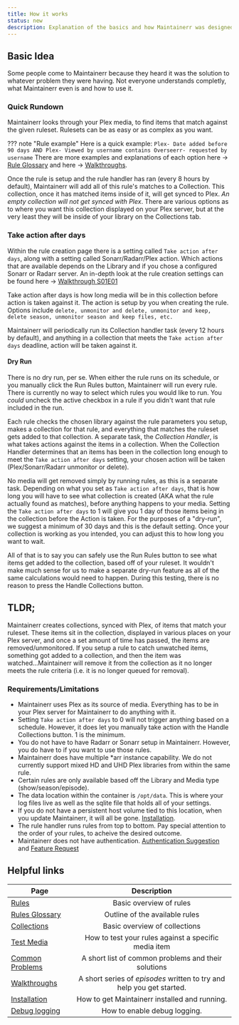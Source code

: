 ```yaml
---
title: How it works
status: new
description: Explanation of the basics and how Maintainerr was designed to be used.
---
```



## Basic Idea

Some people come to Maintainerr because they heard it was the solution to whatever problem they were having. Not everyone understands completly, what Maintainerr even is and how to use it.

### Quick Rundown

Maintainerr looks through your Plex media, to find items that match against the given ruleset. Rulesets can be as easy or as complex as you want.

??? note "Rule example"
    Here is a quick example:
    ```
    Plex- Date added before 90 days
    AND
    Plex- Viewed by username contains Overseerr- requested by username
    ```
    There are more examples and explanations of each option here &#8594; [Rule Glossary](https://docs.maintainerr.info/latest/Glossary) and here &#8594; [Walkthroughs](https://docs.maintainerr.info/blog).

Once the rule is setup and the rule handler has ran (every 8 hours by default), Maintainerr will add all of this rule's matches to a Collection. This collection, once it has matched items inside of it, will get synced to Plex. *An empty collection will not get synced with Plex*. There are various options as to where you want this collection displayed on your Plex server, but at the very least they will be inside of your library on the Collections tab.

### Take action after days

Within the rule creation page there is a setting called `Take action after days`, along with a setting called Sonarr/Radarr/Plex action. Which actions that are available depends on the Library and if you chose a configured Sonarr or Radarr server. An in-depth look at the rule creation settings can be found here &#8594; [Walkthrough S01E01](https://docs.maintainerr.info/latest/blog/tutorials/getting-started-s01e01/#rule-setup)

Take action after days is how long media will be in this collection before action is taken against it. The action is setup by you when creating the rule. Options include `delete, unmonitor and delete, unmonitor and keep, delete season, unmonitor season and keep files, etc.`

Maintainerr will periodically run its Collection handler task (every 12 hours by default), and anything in a collection that meets the `Take action after days` deadline, action will be taken against it.

#### Dry Run

There is no dry run, per se. When either the rule runs on its schedule, or you manually click the Run Rules button, Maintainerr will run every rule. There is currently no way to select which rules you would like to run. You *could* uncheck the active checkbox in a rule if you didn't want that rule included in the run.

Each rule checks the chosen library against the rule parameters you setup, makes a collection for that rule, and everything that matches the ruleset gets added to that collection. A separate task, the *Collection Handler*, is what takes actions against the items in a collection. When the Collection Handler determines that an items has been in the collection long enough to meet the `Take action after days` setting, your chosen action will be taken (Plex/Sonarr/Radarr unmonitor or delete).

No media will get removed simply by running rules, as this is a separate task. Depending on what you set as `Take action after days`, that is how long you will have to see what collection is created (AKA what the rule actually found as matches), before anything happens to your media. Setting the `Take action after days` to 1 will give you 1 day of those items being in the collection before the Action is taken. For the purposes of a "dry-run", we suggest a minimum of 30 days and this is the default setting. Once your collection is working as you intended, you can adjust this to how long you want to wait.

All of that is to say you can safely use the Run Rules button to see what items get added to the collection, based off of your ruleset. It wouldn't make much sense for us to make a separate dry-run feature as all of the same calculations would need to happen. During this testing, there is no reason to press the Handle Collections button.

## TLDR;

Maintainerr creates collections, synced with Plex, of items that match your ruleset. These items sit in the collection, displayed in various places on your Plex server, and once a set amount of time has passed, the items are removed/unmonitored. If you setup a rule to catch unwatched items, something got added to a collection, and then the item was watched...Maintainerr will remove it from the collection as it no longer meets the rule criteria (i.e. it is no longer queued for removal).

### Requirements/Limitations

- Maintainerr uses Plex as its source of media. Everything has to be in your Plex server for Maintainerr to do anything with it.
- Setting `Take action after days` to 0 will not trigger anything based on a schedule. However, it does let you manually take action with the Handle Collections button. 1 is the minimum.
- You do not have to have Radarr or Sonarr setup in Maintainerr. However, you do have to if you want to use those rules.
- Maintainerr does have multiple *arr instance capability. We do not currently support mixed HD and UHD Plex libraries from within the same rule.
- Certain rules are only available based off the Library and Media type (show/season/episode).
- The data location within the container is `/opt/data`. This is where your log files live as well as the sqlite file that holds all of your settings.
- If you do not have a persistent host volume tied to this location, when you update Maintainerr, it will all be gone. [Installation](https://docs.maintainerr.info/latest/Installation/).
- The rule handler runs rules from top to bottom. Pay special attention to the order of your rules, to acheive the desired outcome.
- Maintainerr does not have authentication. [Authentication Suggestion](https://maintainerr.info/#:~:text=Does%20Maintainerr%20have%20authentication%3F) and [Feature Request](https://features.maintainerr.info/posts/6/add-authentication-into-the-app)

## Helpful links

| Page | Description |
| -------- | :---------------: |
| [Rules](https://docs.maintainerr.info/latest/Rules) | Basic overview of rules |
| [Rules Glossary](https://docs.maintainerr.info/latest/Glossary)| Outline of the available rules |
| [Collections](https://docs.maintainerr.info/latest/Collections) | Basic overview of collections |
| [Test Media](https://docs.maintainerr.info/latest/Test-Media) | How to test your rules against a specific media item |
| [Common Problems](https://docs.maintainerr.info/latest/Common/) | A short list of common problems and their solutions |
| [Walkthroughs](https://docs.maintainerr.info/latest/blog/) | A short series of *episodes* written to try and help you get started. |
| [Installation](https://docs.maintainerr.info/latest/Installation/) | How to get Maintainerr installed and running. |
| [Debug logging](https://docs.maintainerr.info/latest/Installation/#enabling-debug-logging_1) | How to enable debug logging. |
